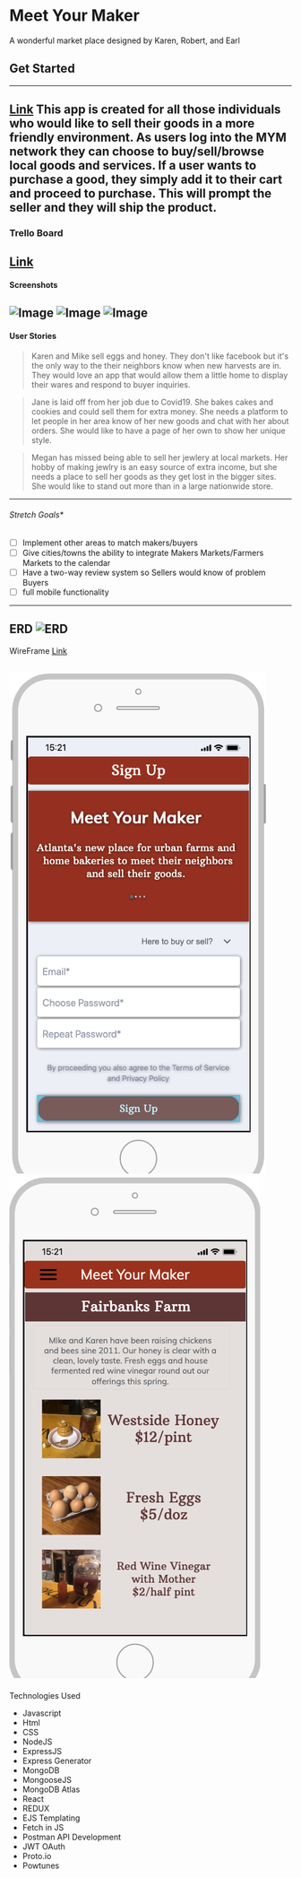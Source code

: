 # Meet Your Maker
A wonderful market place designed by Karen, Robert, and Earl

## Get Started
---
[Link](InsertLinkHere)
 This app is created for all those individuals who would like to sell their goods in a more friendly environment. As users log into the MYM network they can choose to buy/sell/browse local goods and services. If a user wants to purchase a good, they simply add it to their cart and proceed to purchase. This will prompt the seller and they will ship the product. 
---

### Trello Board
[Link](https://trello.com/b/8J1SKHlY/workingtitle)
---

#### Screenshots
![Image](public/images/sShot1.png)
![Image](public/images/sShot2.png)
![Image](public/images/sShot3.png)
---

#### User Stories
 >Karen and Mike sell eggs and honey. They don't like facebook but it's the only way to the their neighbors know when new harvests are in. They would love an app that would allow them a little home to display their wares and respond to buyer inquiries.
 
 >Jane is laid off from her job due to Covid19. She bakes cakes and cookies and could sell them for extra money. She needs a platform to let people in her area know of her new goods and chat with her about orders. She would like to have a page of her own to show her unique style.
 
 >Megan has missed being able to sell her jewlery at local markets. Her hobby of making jewlry is an easy source of extra income, but she needs a place to sell her goods as they get lost in the bigger sites. She would like to stand out more than in a large nationwide store. 
---

###### Stretch Goals*
- [ ] Implement other areas to match makers/buyers
- [ ] Give cities/towns the ability to integrate Makers Markets/Farmers Markets to the calendar
- [ ] Have a two-way review system so Sellers would know of problem Buyers
- [ ] full mobile functionality
---

ERD
![ERD](public/images/Origional_ERD.png)
---

WireFrame
[Link](https://share.proto.io/LMSOX5/)
 
![Image](public/images/WFSS1.png)
![Image](public/images/WFSS2.png)
---

Technologies Used
- Javascript
- Html
- CSS
- NodeJS
- ExpressJS
- Express Generator
- MongoDB
- MongooseJS
- MongoDB Atlas
- React
- REDUX
- EJS Templating
- Fetch in JS
- Postman API Development
- JWT OAuth
- Proto.io
- Powtunes